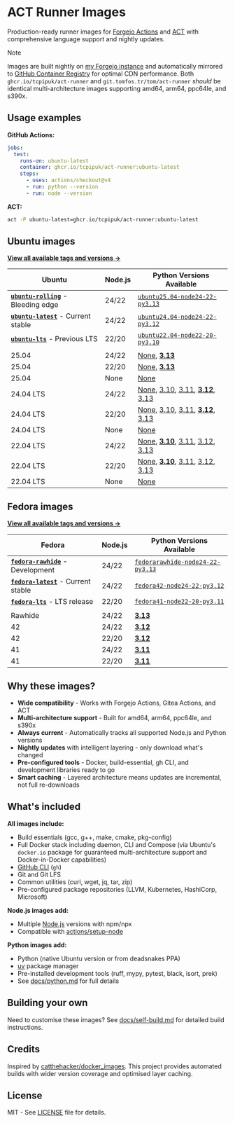 # ACT Runner Images

Production-ready runner images for [Forgejo Actions](https://forgejo.org/docs/latest/user/actions/)
and [ACT](https://github.com/nektos/act) with comprehensive language support and nightly updates.

> [!NOTE]
> Images are built nightly on [my Forgejo instance](https://git.tomfos.tr/tom/act-runner) and
> automatically mirrored to [GitHub Container Registry](https://github.com/tcpipuk/act-runner/pkgs/container/act-runner)
> for optimal CDN performance. Both `ghcr.io/tcpipuk/act-runner` and `git.tomfos.tr/tom/act-runner`
> *should* be identical multi-architecture images supporting amd64, arm64, ppc64le, and s390x.

## Usage examples

**GitHub Actions:**

```yaml
jobs:
  test:
    runs-on: ubuntu-latest
    container: ghcr.io/tcpipuk/act-runner:ubuntu-latest
    steps:
      - uses: actions/checkout@v4
      - run: python --version
      - run: node --version
```

**ACT:**

```bash
act -P ubuntu-latest=ghcr.io/tcpipuk/act-runner:ubuntu-latest
```

## Ubuntu images

**[View all available tags and versions →](https://git.tomfos.tr/tom/-/packages/container/act-runner/versions)**

| Ubuntu | Node.js | Python Versions Available |
|--------|---------|---------------------------|
| **[`ubuntu-rolling`](https://git.tomfos.tr/tom/-/packages/container/act-runner/ubuntu-rolling)** - Bleeding edge | 24/22 | [`ubuntu25.04-node24-22-py3.13`](https://git.tomfos.tr/tom/-/packages/container/act-runner/ubuntu25.04-node24-22-py3.13) |
| **[`ubuntu-latest`](https://git.tomfos.tr/tom/-/packages/container/act-runner/ubuntu-latest)** - Current stable | 24/22 | [`ubuntu24.04-node24-22-py3.12`](https://git.tomfos.tr/tom/-/packages/container/act-runner/ubuntu24.04-node24-22-py3.12) |
| **[`ubuntu-lts`](https://git.tomfos.tr/tom/-/packages/container/act-runner/ubuntu-lts)** - Previous LTS | 22/20 | [`ubuntu22.04-node22-20-py3.10`](https://git.tomfos.tr/tom/-/packages/container/act-runner/ubuntu22.04-node22-20-py3.10) |
|  |  |  |
| 25.04 | 24/22 | [None](https://git.tomfos.tr/tom/-/packages/container/act-runner/ubuntu25.04-node24-22), [**3.13**](https://git.tomfos.tr/tom/-/packages/container/act-runner/ubuntu25.04-node24-22-py3.13) |
| 25.04 | 22/20 | [None](https://git.tomfos.tr/tom/-/packages/container/act-runner/ubuntu25.04-node22-20), [**3.13**](https://git.tomfos.tr/tom/-/packages/container/act-runner/ubuntu25.04-node22-20-py3.13) |
| 25.04 | None | [None](https://git.tomfos.tr/tom/-/packages/container/act-runner/ubuntu25.04-base) |
| 24.04 LTS | 24/22 | [None](https://git.tomfos.tr/tom/-/packages/container/act-runner/ubuntu24.04-node24-22), [3.10](https://git.tomfos.tr/tom/-/packages/container/act-runner/ubuntu24.04-node24-22-py3.10), [3.11](https://git.tomfos.tr/tom/-/packages/container/act-runner/ubuntu24.04-node24-22-py3.11), [**3.12**](https://git.tomfos.tr/tom/-/packages/container/act-runner/ubuntu24.04-node24-22-py3.12), [3.13](https://git.tomfos.tr/tom/-/packages/container/act-runner/ubuntu24.04-node24-22-py3.13) |
| 24.04 LTS | 22/20 | [None](https://git.tomfos.tr/tom/-/packages/container/act-runner/ubuntu24.04-node22-20), [3.10](https://git.tomfos.tr/tom/-/packages/container/act-runner/ubuntu24.04-node22-20-py3.10), [3.11](https://git.tomfos.tr/tom/-/packages/container/act-runner/ubuntu24.04-node22-20-py3.11), [**3.12**](https://git.tomfos.tr/tom/-/packages/container/act-runner/ubuntu24.04-node22-20-py3.12), [3.13](https://git.tomfos.tr/tom/-/packages/container/act-runner/ubuntu24.04-node22-20-py3.13) |
| 24.04 LTS | None | [None](https://git.tomfos.tr/tom/-/packages/container/act-runner/ubuntu24.04-base) |
| 22.04 LTS | 24/22 | [None](https://git.tomfos.tr/tom/-/packages/container/act-runner/ubuntu22.04-node24-22), [**3.10**](https://git.tomfos.tr/tom/-/packages/container/act-runner/ubuntu22.04-node24-22-py3.10), [3.11](https://git.tomfos.tr/tom/-/packages/container/act-runner/ubuntu22.04-node24-22-py3.11), [3.12](https://git.tomfos.tr/tom/-/packages/container/act-runner/ubuntu22.04-node24-22-py3.12), [3.13](https://git.tomfos.tr/tom/-/packages/container/act-runner/ubuntu22.04-node24-22-py3.13) |
| 22.04 LTS | 22/20 | [None](https://git.tomfos.tr/tom/-/packages/container/act-runner/ubuntu22.04-node22-20), [**3.10**](https://git.tomfos.tr/tom/-/packages/container/act-runner/ubuntu22.04-node22-20-py3.10), [3.11](https://git.tomfos.tr/tom/-/packages/container/act-runner/ubuntu22.04-node22-20-py3.11), [3.12](https://git.tomfos.tr/tom/-/packages/container/act-runner/ubuntu22.04-node22-20-py3.12), [3.13](https://git.tomfos.tr/tom/-/packages/container/act-runner/ubuntu22.04-node22-20-py3.13) |
| 22.04 LTS | None | [None](https://git.tomfos.tr/tom/-/packages/container/act-runner/ubuntu22.04-base) |

## Fedora images

**[View all available tags and versions →](https://git.tomfos.tr/tom/-/packages/container/act-runner/versions)**

| Fedora | Node.js | Python Versions Available |
|--------|---------|---------------------------|
| **[`fedora-rawhide`](https://git.tomfos.tr/tom/-/packages/container/act-runner/fedora-rawhide)** - Development | 24/22 | [`fedorarawhide-node24-22-py3.13`](https://git.tomfos.tr/tom/-/packages/container/act-runner/fedorarawhide-node24-22-py3.13) |
| **[`fedora-latest`](https://git.tomfos.tr/tom/-/packages/container/act-runner/fedora-latest)** - Current stable | 24/22 | [`fedora42-node24-22-py3.12`](https://git.tomfos.tr/tom/-/packages/container/act-runner/fedora42-node24-22-py3.12) |
| **[`fedora-lts`](https://git.tomfos.tr/tom/-/packages/container/act-runner/fedora-lts)** - LTS release | 22/20 | [`fedora41-node22-20-py3.11`](https://git.tomfos.tr/tom/-/packages/container/act-runner/fedora41-node22-20-py3.11) |
|  |  |  |
| Rawhide | 24/22 | [**3.13**](https://git.tomfos.tr/tom/-/packages/container/act-runner/fedorarawhide-node24-22-py3.13) |
| 42 | 24/22 | [**3.12**](https://git.tomfos.tr/tom/-/packages/container/act-runner/fedora42-node24-22-py3.12) |
| 42 | 22/20 | [**3.12**](https://git.tomfos.tr/tom/-/packages/container/act-runner/fedora42-node22-20-py3.12) |
| 41 | 24/22 | [**3.11**](https://git.tomfos.tr/tom/-/packages/container/act-runner/fedora41-node24-22-py3.11) |
| 41 | 22/20 | [**3.11**](https://git.tomfos.tr/tom/-/packages/container/act-runner/fedora41-node22-20-py3.11) |

## Why these images?

- **Wide compatibility** - Works with Forgejo Actions, Gitea Actions, and ACT
- **Multi-architecture support** - Built for amd64, arm64, ppc64le, and s390x
- **Always current** - Automatically tracks all supported Node.js and Python versions
- **Nightly updates** with intelligent layering - only download what's changed
- **Pre-configured tools** - Docker, build-essential, gh CLI, and development libraries ready to go
- **Smart caching** - Layered architecture means updates are incremental, not full re-downloads

## What's included

**All images include:**

- Build essentials (gcc, g++, make, cmake, pkg-config)
- Full Docker stack including daemon, CLI and Compose (via Ubuntu's `docker.io` package for
  guaranteed multi-architecture support and Docker-in-Docker capabilities)
- [GitHub CLI](https://cli.github.com/manual/) (`gh`)
- Git and Git LFS
- Common utilities (curl, wget, jq, tar, zip)
- Pre-configured package repositories (LLVM, Kubernetes, HashiCorp, Microsoft)

**Node.js images add:**

- Multiple [Node.js](https://nodejs.org/) versions with npm/npx
- Compatible with [actions/setup-node](https://github.com/actions/setup-node)

**Python images add:**

- Python (native Ubuntu version or from deadsnakes PPA)
- [uv](https://docs.astral.sh/uv/) package manager
- Pre-installed development tools (ruff, mypy, pytest, black, isort, prek)
- See [docs/python.md](docs/python.md) for full details

## Building your own

Need to customise these images? See [docs/self-build.md](docs/self-build.md) for detailed build instructions.

## Credits

Inspired by [catthehacker/docker_images](https://github.com/catthehacker/docker_images). This
project provides automated builds with wider version coverage and optimised layer caching.

## License

MIT - See [LICENSE](LICENSE) file for details.
